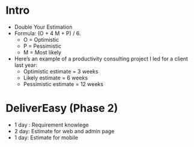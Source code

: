 # Intro
- Double Your Estimation
- Formula: (O + 4 M + P) / 6.
    - O = Optimistic
    - P = Pessimistic
    - M = Most likely
- Here’s an example of a productivity consulting project I led for a client last year:
  - Optimistic estimate = 3 weeks
  - Likely estimate = 6 weeks
  - Pessimistic estimate = 12 weeks
# DeliverEasy (Phase 2)
- 1 day : Requirement knowlege
- 2 day: Estimate for web and admin page
- 1 day: Estimate for mobile